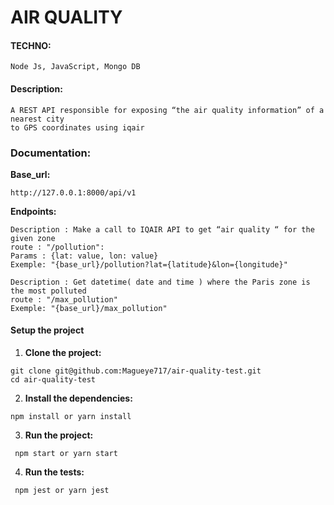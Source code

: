 # AIR QUALITY

#### TECHNO:

```
Node Js, JavaScript, Mongo DB
```

#### Description:

```
A REST API responsible for exposing “the air quality information” of a nearest city
to GPS coordinates using iqair
```

### Documentation:

**Base_url:**

```
http://127.0.0.1:8000/api/v1
```

**Endpoints:**

```
Description : Make a call to IQAIR API to get “air quality “ for the given zone
route : "/pollution":
Params : {lat: value, lon: value}
Exemple: "{base_url}/pollution?lat={latitude}&lon={longitude}"

Description : Get datetime( date and time ) where the Paris zone is the most polluted
route : "/max_pollution"
Exemple: "{base_url}/max_pollution"
```

#### Setup the project

1. **Clone the project:**

```
git clone git@github.com:Magueye717/air-quality-test.git
cd air-quality-test
```

2. **Install the dependencies:**

```
npm install or yarn install
```

3. **Run the project:**

```
 npm start or yarn start
```

4. **Run the tests:**

```
 npm jest or yarn jest
```
